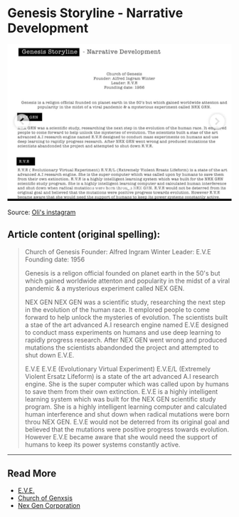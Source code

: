 # Genesis Storyline - Narrative Development

![Genesis Storyline Image.png](../../Resources/socials/genesis-storyline.png)

Source: [Oli's instagram](https://www.instagram.com/p/CtUpM05MsXl/?utm_source=ig_web_button_share_sheet&igsh=ZDNlZDc0MzIxNw%3D%3D&img_index=7)

## Article content (original spelling):

> Church of Genesis
> Founder: Alfred Ingram Winter
> Leader: E.V.E
> Founding date: 1956
>
> Genesis is a religon official founded on planet earth in the 50's but which gained worldwide 
> attenton and popularity in the midst of a viral pandemic & a mysterious experiment called NEX GEN.
>
> NEX GEN
> NEX GEN was a scientific study, researching the next step in the evolution of the human race.
> It emplored people to come forward to help unlock the mysteries of evolution. The scientists
> built a stae of the art advanced A.I research engine named E.V.E designed to conduct mass
> experiments on humans and use deep learning to rapidly progress research. After NEX GEN went
> wrong and produced mutations the scientists abandonded the project and attempted to shut down E.V.E.
>
> E.V.E
> E.V.E (Evolutionary Virtual Experiment) E.V.E/L (Extremely Violent Ersatz Lifeform) is a
> state of the art advanced A.I research engine. She is the super computer which was
> called upon by humans to save them from their own extinction. E.V.E is a highly intelligent
> learning system which was built for the NEX GEN scientific study program. She is a highly
> intelligent learning computer and calculated human interference and shut down when radical
> mutations were born throu NEX GEN. E.V.E would not be deterred from its original goal and
> believed that the mutations were positive progress towards evolution. However E.V.E
> became aware that she would need the support of humans to keep its power systems
> constantly active.

***

## Read More

- [E.V.E.](../characters/eve)
- [Church of Genxsis](church)
- [Nex Gen Corporation](nex-gen-corporation)